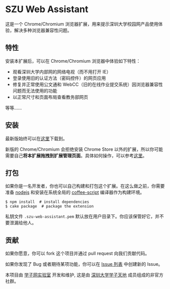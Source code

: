 SZU Web Assistant
=================

这是一个 Chrome/Chromium 浏览器扩展，用来提示深圳大学校园网产品使用体验，解决多种浏览器兼容性问题。


特性
----

安装本扩展后，可以在 Chrome/Chromium 浏览器中体验如下特性：

* 观看深圳大学内部网的网络电视（而不用打开 IE）
* 登录使用旧的认证方法（密码控件）的网页应用
* 修复并正常使用公文通和 WebCC（旧的在线作业提交系统）因浏览器兼容性问题而无法使用的功能
* 以正常尺寸和页面布局查看教务部网页

等等……


安装
------------

最新版始终可以在[这里][0]下载到。

新版的 Chrome/Chromium 会拒绝安装 Chrome Store 以外的扩展，所以你可能需要自己**将本扩展拖拽到扩展管理页面**。具体如何操作，可以参考[这里][1]。


打包
----

如果你是一名开发者，你也可以自己构建和打包这个扩展。在这么做之前，你需要准备 [nodejs][2] 和安装在系统全局的 [coffee-script][3] 编译器作为构建环境。

    $ npm install  # install dependencies
    $ cake package  # package the extension

私钥文件 `.szu-web-assistant.pem` 默认放在用户目录下。你应该保管好它，并不要泄漏给他人。


贡献
----

如果你愿意，你可以 fork 这个项目并通过 pull request 向我们贡献代码。

如果你发现了 Bug 或者期待某项功能，你可以在 [Issue 列表][4] 中创建新的 Issue。

本项目由 [学子网实验室][5] 开发和维护, 这是由 [深圳大学学子天地][6] 成员组成的非官方社群。


[0]: http://szulabs.github.io/szu-web-assistant/downloads/szu-web-assistant.crx
[1]: http://www.geekpark.net/read/view/161039
[2]: http://nodejs.org/
[3]: http://coffeescript.org/
[4]: https://github.com/szulabs/szu-web-assistant/issues
[5]: http://szulabs.org
[6]: http://stu.szu.edu.cn
